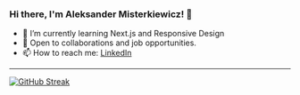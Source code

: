 ### Hi there, I'm Aleksander Misterkiewicz! 👋
- 🌱 I’m currently learning Next.js and Responsive Design
- 💼 Open to collaborations and job opportunities.
- 📫 How to reach me: [LinkedIn](https://www.linkedin.com/in/aleksandermst/)
---
[![GitHub Streak](https://github-readme-streak-stats.herokuapp.com?user=AlexMist23&theme=dark&border_radius=5&background=0D1117&border=30363D)](https://git.io/streak-stats)
